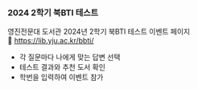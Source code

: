 ### 2024 2학기 북BTI 테스트
영진전문대 도서관 2024년 2학기 북BTI 테스트 이벤트 페이지  
🔗 https://lib.yju.ac.kr/bbti/
- 각 질문마다 나에게 맞는 답변 선택
- 테스트 결과와 추천 도서 확인
- 학번을 입력하여 이벤트 참가
